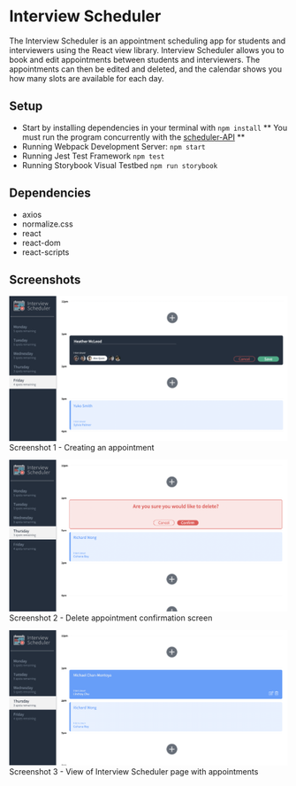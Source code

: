 # Interview Scheduler

The Interview Scheduler is an appointment scheduling app for students and interviewers using the React view library. Interview Scheduler allows you to book and edit appointments between students and interviewers. The appointments can then be edited and deleted, and the calendar shows you how many slots are available for each day.

## Setup

- Start by installing dependencies in your terminal with `npm install`
  ** You must run the program concurrently with the [scheduler-API](https://github.com/CBBell99/scheduler-api) **
- Running Webpack Development Server: `npm start`
- Running Jest Test Framework `npm test`
- Running Storybook Visual Testbed `npm run storybook`

## Dependencies

- axios
- normalize.css
- react
- react-dom
- react-scripts

## Screenshots

!["Screenshot 1 - Creating an appointment"](https://github.com/hmcleod6/scheduler/blob/master/docs/Screenshot%201%20-%20Creating%20an%20appointment.png?raw=true)
Screenshot 1 - Creating an appointment

!["Screenshot 2 - Delete appointment confirmation screen"](https://github.com/hmcleod6/scheduler/blob/master/docs/Screenshot%202%20-%20Delete%20confirmation.png?raw=true)
Screenshot 2 - Delete appointment confirmation screen

!["Screenshot 3 - View of Interview Scheduler page with appointments"](https://github.com/hmcleod6/scheduler/blob/master/docs/Screenshot%203%20-%20View%20scheduler%20page.png?raw=true)
Screenshot 3 - View of Interview Scheduler page with appointments
